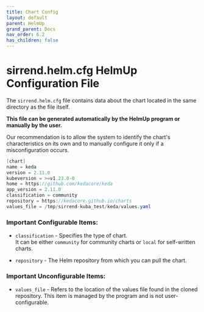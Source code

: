 ```yaml
---
title: Chart Config
layout: default
parent: HelmUp
grand_parent: Docs
nav_order: 6.2
has_children: false
---
```

# sirrend.helm.cfg HelmUp Configuration File

The `sirrend.helm.cfg` file contains data about the chart located in the same directory as the file itself.  

**This file can be generated automatically by the HelmUp program or manually by the user.**

Our recommendation is to allow the system to identify the chart's characteristics on its own and to manually configure it only if a misconfiguration occurs.


```java
[chart]
name = keda
version = 2.11.0
kubeversion = >=v1.23.0-0
home = https://github.com/kedacore/keda
app_version = 2.11.0
classification = community
repository = https://kedacore.github.io/charts
values_file = /tmp/sirrend-kuba_test/keda/values.yaml
```

### Important Configurable Items:
* `classification` - Specifies the type of chart.  
It can be either `community` for community charts or `local` for self-written charts.

* `repository` - The Helm repository from which you can pull the chart.

### Important Unconfigurable Items:
* `values_file` - Refers to the location of the values file found in the cloned repository. This item is managed by the program and is not user-configurable.



